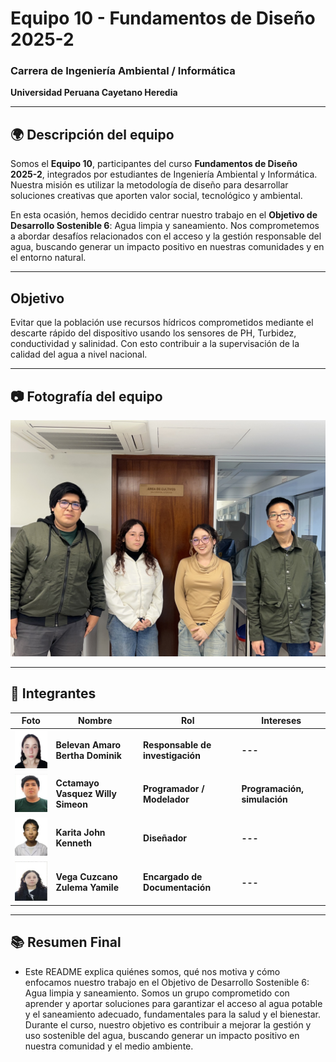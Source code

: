 # Equipo 10 - Fundamentos de Diseño 2025-2  
### Carrera de Ingeniería Ambiental / Informática   
**Universidad Peruana Cayetano Heredia**

---

## 🌍 Descripción del equipo

Somos el **Equipo 10**, participantes del curso **Fundamentos de Diseño 2025-2**, integrados por estudiantes de Ingeniería Ambiental y Informática. Nuestra misión es utilizar la metodología de diseño para desarrollar soluciones creativas que aporten valor social, tecnológico y ambiental.

En esta ocasión, hemos decidido centrar nuestro trabajo en el **Objetivo de Desarrollo Sostenible 6**: Agua limpia y saneamiento. Nos comprometemos a abordar desafíos relacionados con el acceso y la gestión responsable del agua, buscando generar un impacto positivo en nuestras comunidades y en el entorno natural.  

---

## Objetivo

Evitar que la población use recursos hídricos comprometidos mediante el descarte rápido del dispositivo usando los sensores de PH, Turbidez, conductividad y salinidad. Con esto contribuir a la supervisación de la calidad del agua a nivel nacional.


---

## 📷 Fotografía del equipo

<img src="/images/5.jpeg" width="1200"/>

---

## 👫 Integrantes

| Foto | Nombre | Rol | Intereses |
|------|--------| --- | --------- |
| <img src="/images/1.jpg" width="90"/> | **Belevan Amaro Bertha Dominik**|  **Responsable de investigación** | **---** |
| <img src="/images/2.jpeg" width="90"/> | **Cctamayo Vasquez Willy Simeon** | **Programador / Modelador** | **Programación, simulación** |
| <img src="/images/3.jpg" width="90"/> | **Karita John Kenneth** | **Diseñador** | **---** |
| <img src="/images/4.jpg" width="90"/> | **Vega Cuzcano Zulema Yamile** | **Encargado de Documentación** | **---** |

---

## 📚 Resumen Final
- Este README explica quiénes somos, qué nos motiva y cómo enfocamos nuestro trabajo en el Objetivo de Desarrollo Sostenible 6: Agua limpia y saneamiento. Somos un grupo comprometido con aprender y aportar soluciones para garantizar el acceso al agua potable y el saneamiento adecuado, fundamentales para la salud y el bienestar. Durante el curso, nuestro objetivo es contribuir a mejorar la gestión y uso sostenible del agua, buscando generar un impacto positivo en nuestra comunidad y el medio ambiente.
